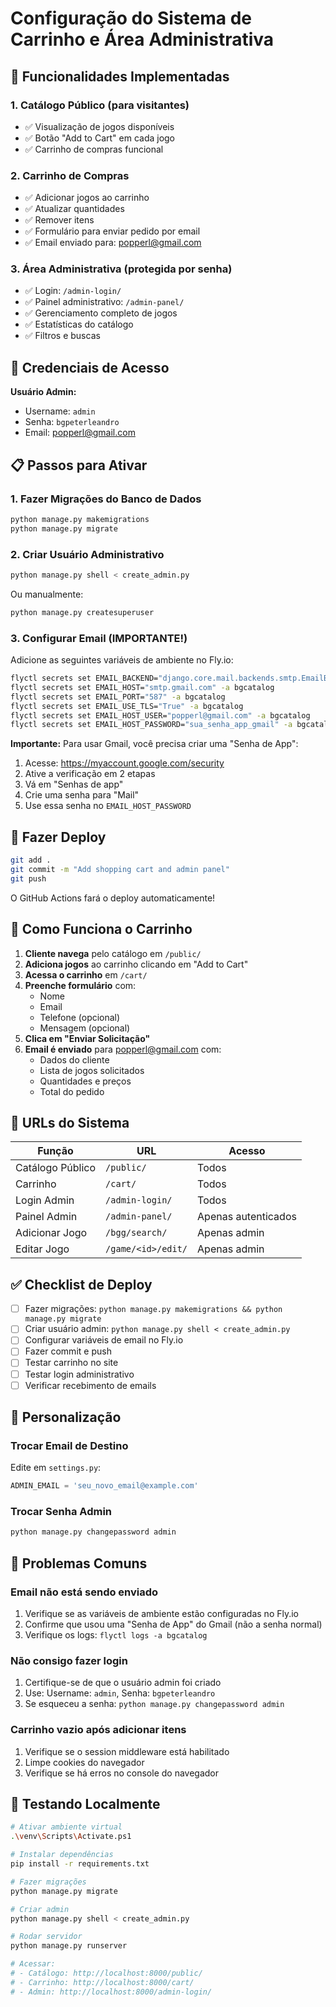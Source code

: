 # Configuração do Sistema de Carrinho e Área Administrativa

## 🎯 Funcionalidades Implementadas

### 1. **Catálogo Público** (para visitantes)
- ✅ Visualização de jogos disponíveis
- ✅ Botão "Add to Cart" em cada jogo
- ✅ Carrinho de compras funcional

### 2. **Carrinho de Compras**
- ✅ Adicionar jogos ao carrinho
- ✅ Atualizar quantidades
- ✅ Remover itens
- ✅ Formulário para enviar pedido por email
- ✅ Email enviado para: popperl@gmail.com

### 3. **Área Administrativa** (protegida por senha)
- ✅ Login: `/admin-login/`
- ✅ Painel administrativo: `/admin-panel/`
- ✅ Gerenciamento completo de jogos
- ✅ Estatísticas do catálogo
- ✅ Filtros e buscas

## 🔐 Credenciais de Acesso

**Usuário Admin:**
- Username: `admin`
- Senha: `bgpeterleandro`
- Email: popperl@gmail.com

## 📋 Passos para Ativar

### 1. Fazer Migrações do Banco de Dados

```bash
python manage.py makemigrations
python manage.py migrate
```

### 2. Criar Usuário Administrativo

```bash
python manage.py shell < create_admin.py
```

Ou manualmente:
```bash
python manage.py createsuperuser
```

### 3. Configurar Email (IMPORTANTE!)

Adicione as seguintes variáveis de ambiente no Fly.io:

```bash
flyctl secrets set EMAIL_BACKEND="django.core.mail.backends.smtp.EmailBackend" -a bgcatalog
flyctl secrets set EMAIL_HOST="smtp.gmail.com" -a bgcatalog
flyctl secrets set EMAIL_PORT="587" -a bgcatalog
flyctl secrets set EMAIL_USE_TLS="True" -a bgcatalog
flyctl secrets set EMAIL_HOST_USER="popperl@gmail.com" -a bgcatalog
flyctl secrets set EMAIL_HOST_PASSWORD="sua_senha_app_gmail" -a bgcatalog
```

**Importante:** Para usar Gmail, você precisa criar uma "Senha de App":
1. Acesse: https://myaccount.google.com/security
2. Ative a verificação em 2 etapas
3. Vá em "Senhas de app"
4. Crie uma senha para "Mail"
5. Use essa senha no `EMAIL_HOST_PASSWORD`

## 🚀 Fazer Deploy

```bash
git add .
git commit -m "Add shopping cart and admin panel"
git push
```

O GitHub Actions fará o deploy automaticamente!

## 📧 Como Funciona o Carrinho

1. **Cliente navega** pelo catálogo em `/public/`
2. **Adiciona jogos** ao carrinho clicando em "Add to Cart"
3. **Acessa o carrinho** em `/cart/`
4. **Preenche formulário** com:
   - Nome
   - Email
   - Telefone (opcional)
   - Mensagem (opcional)
5. **Clica em "Enviar Solicitação"**
6. **Email é enviado** para popperl@gmail.com com:
   - Dados do cliente
   - Lista de jogos solicitados
   - Quantidades e preços
   - Total do pedido

## 🔧 URLs do Sistema

| Função | URL | Acesso |
|--------|-----|--------|
| Catálogo Público | `/public/` | Todos |
| Carrinho | `/cart/` | Todos |
| Login Admin | `/admin-login/` | Todos |
| Painel Admin | `/admin-panel/` | Apenas autenticados |
| Adicionar Jogo | `/bgg/search/` | Apenas admin |
| Editar Jogo | `/game/<id>/edit/` | Apenas admin |

## ✅ Checklist de Deploy

- [ ] Fazer migrações: `python manage.py makemigrations && python manage.py migrate`
- [ ] Criar usuário admin: `python manage.py shell < create_admin.py`
- [ ] Configurar variáveis de email no Fly.io
- [ ] Fazer commit e push
- [ ] Testar carrinho no site
- [ ] Testar login administrativo
- [ ] Verificar recebimento de emails

## 🎨 Personalização

### Trocar Email de Destino

Edite em `settings.py`:
```python
ADMIN_EMAIL = 'seu_novo_email@example.com'
```

### Trocar Senha Admin

```bash
python manage.py changepassword admin
```

## 🐛 Problemas Comuns

### Email não está sendo enviado

1. Verifique se as variáveis de ambiente estão configuradas no Fly.io
2. Confirme que usou uma "Senha de App" do Gmail (não a senha normal)
3. Verifique os logs: `flyctl logs -a bgcatalog`

### Não consigo fazer login

1. Certifique-se de que o usuário admin foi criado
2. Use: Username: `admin`, Senha: `bgpeterleandro`
3. Se esqueceu a senha: `python manage.py changepassword admin`

### Carrinho vazio após adicionar itens

1. Verifique se o session middleware está habilitado
2. Limpe cookies do navegador
3. Verifique se há erros no console do navegador

## 📱 Testando Localmente

```bash
# Ativar ambiente virtual
.\venv\Scripts\Activate.ps1

# Instalar dependências
pip install -r requirements.txt

# Fazer migrações
python manage.py migrate

# Criar admin
python manage.py shell < create_admin.py

# Rodar servidor
python manage.py runserver

# Acessar:
# - Catálogo: http://localhost:8000/public/
# - Carrinho: http://localhost:8000/cart/
# - Admin: http://localhost:8000/admin-login/
```
